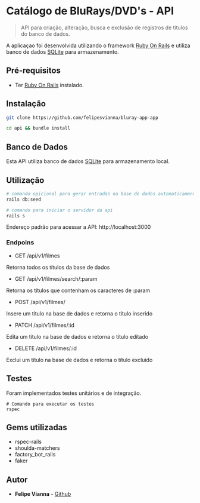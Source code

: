 # Catálogo de BluRays/DVD's - API

> API para criação, alteração, busca e exclusão de registros de títulos do banco de dados.

A aplicaçao foi desenvolvida utilizando o framework [Ruby On Rails](https://rubyonrails.org/) e utiliza banco de dados [SQLite](https://www.sqlite.org/index.html) para armazenamento.

## Pré-requisitos

- Ter [Ruby On Rails](https://gorails.com/setup/ubuntu/20.04#ruby-rbenv) instalado.

## Instalação

```bash
git clone https://github.com/felipesvianna/bluray-app-app

cd api && bundle install
```
## Banco de Dados

Esta API utiliza banco de dados [SQLite](https://www.sqlite.org/index.html) para armazenamento local.

## Utilização

```bash
# comando opicional para gerar entradas na base de dados automaticamente
rails db:seed

# comando para iniciar o servidor da api
rails s
```

Endereço padrão para acessar a API: http://localhost:3000

### Endpoins

- GET /api/v1/filmes

Retorna todos os títulos da base de dados

- GET /api/v1/filmes/search/:param 

Retorna os títulos que contenham os caracteres de :param

- POST /api/v1/filmes/

Insere um título na base de dados e retorna o título inserido
- PATCH /api/v1/filmes/:id

Edita um título na base de dados e retorna o título editado

- DELETE /api/v1/filmes/:id

Exclui um título na base de dados e retorna o título excluido

## Testes

Foram implementados testes unitários e de integração.

```
# Comando para executar os testes
rspec
```

## Gems utilizadas

- rspec-rails
- shoulda-matchers
- factory_bot_rails
- faker

## Autor

- **Felipe Vianna** - [Github](https://github.com/felipesvianna)
